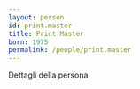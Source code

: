 ```yaml
---
layout: person
id: print.master
title: Print Master
born: 1975
permalink: /people/print.master
---
```


Dettagli della persona 